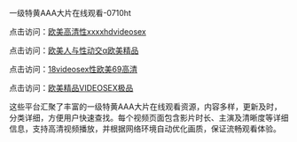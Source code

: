 一级特黄AAA大片在线观看-0710ht

点击访问：<a href="https://heiliaoow5kzm.pages.dev">欧美高清性xxxxhdvideosex</a>

点击访问：<a href="https://heiliao2dmwwy.pages.dev">欧美人与性动交α欧美精品</a>

点击访问：<a href="https://heiliaoll4qsx.pages.dev">18videosex性欧美69高清</a>

点击访问：<a href="https://heiliaowzu4ur.pages.dev">欧美精品VIDEOSEX极品</a>

这些平台汇聚了丰富的一级特黄AAA大片在线观看资源，内容多样，更新及时，分类详细，方便用户快速查找。每个视频页面包含影片时长、主演及清晰度等详细信息，支持高清视频播放，并根据网络环境自动优化画质，保证流畅观看体验。

<span style="display:none;">[Canonical link](https://github.com/chieu20250710/chieu20250710 ）</span>
